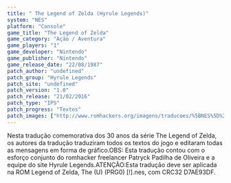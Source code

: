 ```yaml
---
title: " The Legend of Zelda (Hyrule Legends)"
system: "NES"
platform: "Console"
game_title: "The Legend of Zelda"
game_category: "Ação / Aventura"
game_players: "1"
game_developer: "Nintendo"
game_publisher: "Nintendo"
game_release_date: "22/08/1987"
patch_author: "undefined"
patch_group: "Hyrule Legends"
patch_site: "undefined"
patch_version: "1.0"
patch_release: "21/02/2016"
patch_type: "IPS"
patch_progress: "Textos"
patch_images: ["http://www.romhackers.org/imagens/traducoes/%5BNES%5D%20The%20Legend%20of%20Zelda%20-%20Hyrule%20Legends%20-%201.png","http://www.romhackers.org/imagens/traducoes/%5BNES%5D%20The%20Legend%20of%20Zelda%20-%20Hyrule%20Legends%20-%202.png","http://www.romhackers.org/imagens/traducoes/%5BNES%5D%20The%20Legend%20of%20Zelda%20-%20Hyrule%20Legends%20-%203.png"]
---
```

Nesta tradução comemorativa dos 30 anos da série The Legend of Zelda, os autores da tradução traduziram todos os textos do jogo e editaram todas as mensagens em forma de gráfico.OBS: Esta tradução contou com o esforço conjunto do romhacker freelancer Patryck Padilha de Oliveira e a equipe do site Hyrule Legends.ATENÇÃO:Esta tradução deve ser aplicada na ROM Legend of Zelda, The (U) (PRG0) [!].nes, com CRC32 D7AE93DF.